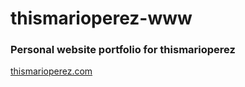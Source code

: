 # thismarioperez-www
### Personal website portfolio for thismarioperez
[thismarioperez.com](https://thismarioperez.com)